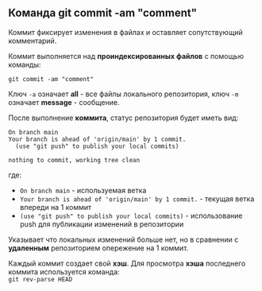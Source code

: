 ## Команда git commit -am "comment"
Коммит фиксирует изменения в файлах и оставляет сопутствующий комментарий.  

Коммит выполняется над **проиндексированных файлов** с помощью команды:
```
git commit -am "comment"
```
Ключ `-a` означает **all** - все файлы локального репозитория, ключ `-m` означает **message** - сообщение.

После выполнение **коммита**, статус репозитория будет иметь вид:
```
On branch main
Your branch is ahead of 'origin/main' by 1 commit.
  (use "git push" to publish your local commits)

nothing to commit, working tree clean
```
где:
- `On branch main` - используемая ветка
- `Your branch is ahead of 'origin/main' by 1 commit.` - текущая ветка впереди на 1 коммит
- `(use "git push" to publish your local commits)` - использование push для публикации изменений в репозитории

Указывает что локальных изменений больше нет, но в сравнении с **удаленным** репозиторием опережение на 1 коммит.

Каждый коммит создает свой **хэш**. Для просмотра **хэша** последнего коммита используется команда:  
`git rev-parse HEAD`